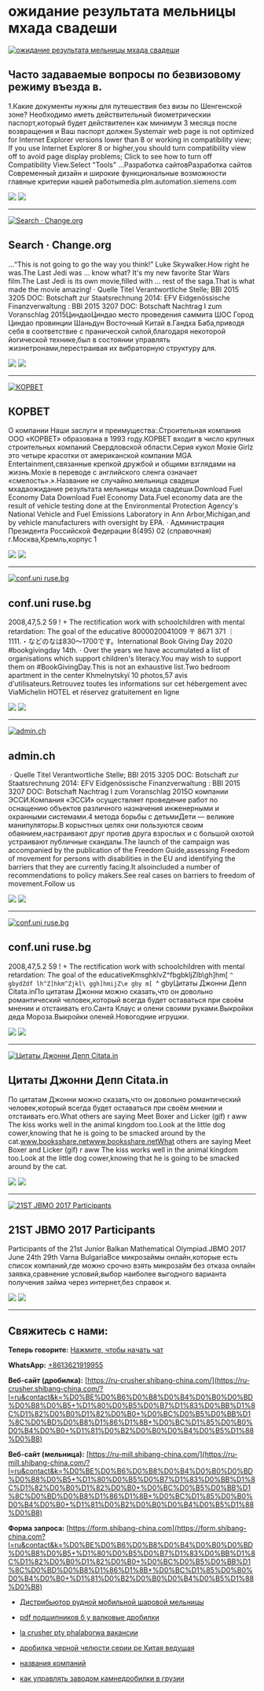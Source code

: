 # ожидание результата мельницы мхада свадеши

<a href="https://swt.shibang-china.com/?l=ru&img&k=%D0%BE%D0%B6%D0%B8%D0%B4%D0%B0%D0%BD%D0%B8%D0%B5+%D1%80%D0%B5%D0%B7%D1%83%D0%BB%D1%8C%D1%82%D0%B0%D1%82%D0%B0+%D0%BC%D0%B5%D0%BB%D1%8C%D0%BD%D0%B8%D1%86%D1%8B+%D0%BC%D1%85%D0%B0%D0%B4%D0%B0+%D1%81%D0%B2%D0%B0%D0%B4%D0%B5%D1%88%D0%B8" target="_blank">![ожидание результата мельницы мхада свадеши](http://static.shibang-china.com/all-800x300/825.jpg)</a>

## Часто задаваемые вопросы по безвизовому режиму въезда в.
1.Какие документы нужны для путешествия без визы по Шенгенcкой зоне? Необходимо иметь действительный биометрическии паспорт,который будет действителен как минимум 3 месяца после возвращения и Ваш паспорт должен.Systemair web page is not optimized for Internet Explorer versions lower than 8 or working in compatibility view; If you use Internet Explorer 8 or higher,you should turn compatibility view off to avoid page display problems; Click to see how to turn off Compatibility View.Select &quot;Tools&quot; …Разработка сайтовРазработка сайтов Современный дизайн и широкие функциональные возможности главные критерии нашей работыmedia.plm.automation.siemens.com


<a href="https://whatsapp.shibangsoft.com/WhatsApp.php" target="_blank" title="WhatsApp">![](http://static.shibang-china.com/icon/whatsapp.png)</a> <a href="https://swt.shibang-china.com/?l=ru&icon&k=%D0%BE%D0%B6%D0%B8%D0%B4%D0%B0%D0%BD%D0%B8%D0%B5+%D1%80%D0%B5%D0%B7%D1%83%D0%BB%D1%8C%D1%82%D0%B0%D1%82%D0%B0+%D0%BC%D0%B5%D0%BB%D1%8C%D0%BD%D0%B8%D1%86%D1%8B+%D0%BC%D1%85%D0%B0%D0%B4%D0%B0+%D1%81%D0%B2%D0%B0%D0%B4%D0%B5%D1%88%D0%B8" target="_blank">![](http://static.shibang-china.com/icon/chat-ru.png)</a>

---

<a href="https://swt.shibang-china.com/?l=ru&img&k=%D0%BE%D0%B6%D0%B8%D0%B4%D0%B0%D0%BD%D0%B8%D0%B5+%D1%80%D0%B5%D0%B7%D1%83%D0%BB%D1%8C%D1%82%D0%B0%D1%82%D0%B0+%D0%BC%D0%B5%D0%BB%D1%8C%D0%BD%D0%B8%D1%86%D1%8B+%D0%BC%D1%85%D0%B0%D0%B4%D0%B0+%D1%81%D0%B2%D0%B0%D0%B4%D0%B5%D1%88%D0%B8" target="_blank">![Search &#183; Change.org](http://static.shibang-china.com/all-800x300/501.jpg)</a>

## Search &#183; Change.org
…“This is not going to go the way you think!” Luke Skywalker.How right he was.The Last Jedi was … know what? It's my new favorite Star Wars film.The Last Jedi is its own movie,filled with … rest of the saga.That is what made the movie amazing!&nbsp;&#0183;&#32;Quelle Titel Verantwortliche Stelle; BBl 2015 3205 DOC: Botschaft zur Staatsrechnung 2014: EFV Eidgen&#246;ssische Finanzverwaltung : BBl 2015 3207 DOC: Botschaft Nachtrag I zum Voranschlag 2015ЦиндаоЦиндао место проведения саммита ШОС Город Циндао провинции Шаньдун Восточный Китай в.Гандха Баба,приводя себя в соответствие с пранической силой,благодаря некоторой йогической технике,был в состоянии управлять жизнетронами,перестраивая их вибраторную структуру для.


<a href="https://whatsapp.shibangsoft.com/WhatsApp.php" target="_blank" title="WhatsApp">![](http://static.shibang-china.com/icon/whatsapp.png)</a> <a href="https://swt.shibang-china.com/?l=ru&icon&k=%D0%BE%D0%B6%D0%B8%D0%B4%D0%B0%D0%BD%D0%B8%D0%B5+%D1%80%D0%B5%D0%B7%D1%83%D0%BB%D1%8C%D1%82%D0%B0%D1%82%D0%B0+%D0%BC%D0%B5%D0%BB%D1%8C%D0%BD%D0%B8%D1%86%D1%8B+%D0%BC%D1%85%D0%B0%D0%B4%D0%B0+%D1%81%D0%B2%D0%B0%D0%B4%D0%B5%D1%88%D0%B8" target="_blank">![](http://static.shibang-china.com/icon/chat-ru.png)</a>

---

<a href="https://swt.shibang-china.com/?l=ru&img&k=%D0%BE%D0%B6%D0%B8%D0%B4%D0%B0%D0%BD%D0%B8%D0%B5+%D1%80%D0%B5%D0%B7%D1%83%D0%BB%D1%8C%D1%82%D0%B0%D1%82%D0%B0+%D0%BC%D0%B5%D0%BB%D1%8C%D0%BD%D0%B8%D1%86%D1%8B+%D0%BC%D1%85%D0%B0%D0%B4%D0%B0+%D1%81%D0%B2%D0%B0%D0%B4%D0%B5%D1%88%D0%B8" target="_blank">![КОРВЕТ](http://static.shibang-china.com/all-800x300/279.jpg)</a>

## КОРВЕТ
О компании Наши заслуги и преимущества:.Строительная компания ООО &#171;КОРВЕТ&#187; образована в 1993 году.КОРВЕТ входит в число крупных строительных компаний Свердловской области.Серия кукол Moxie Girlz это четыре красотки от американской компании MGA Entertainment,связанные крепкой дружбой и общими взглядами на жизнь.Moxie в переводе с английского сленга означает &#171;смелость&#187;.&#187;.Название не случайно.мельница свадеши мхадаожидание результата мельницы мхада свадеши.Download Fuel Economy Data Download Fuel Economy Data.Fuel economy data are the result of vehicle testing done at the Environmental Protection Agency's National Vehicle and Fuel Emissions Laboratory in Ann Arbor,Michigan,and by vehicle manufacturers with oversight by EPA.&nbsp;&#0183;&#32;Администрация Президента Российской Федерации 8(495) 02 (справочная) г.Москва,Кремль,корпус 1


<a href="https://whatsapp.shibangsoft.com/WhatsApp.php" target="_blank" title="WhatsApp">![](http://static.shibang-china.com/icon/whatsapp.png)</a> <a href="https://swt.shibang-china.com/?l=ru&icon&k=%D0%BE%D0%B6%D0%B8%D0%B4%D0%B0%D0%BD%D0%B8%D0%B5+%D1%80%D0%B5%D0%B7%D1%83%D0%BB%D1%8C%D1%82%D0%B0%D1%82%D0%B0+%D0%BC%D0%B5%D0%BB%D1%8C%D0%BD%D0%B8%D1%86%D1%8B+%D0%BC%D1%85%D0%B0%D0%B4%D0%B0+%D1%81%D0%B2%D0%B0%D0%B4%D0%B5%D1%88%D0%B8" target="_blank">![](http://static.shibang-china.com/icon/chat-ru.png)</a>

---

<a href="https://swt.shibang-china.com/?l=ru&img&k=%D0%BE%D0%B6%D0%B8%D0%B4%D0%B0%D0%BD%D0%B8%D0%B5+%D1%80%D0%B5%D0%B7%D1%83%D0%BB%D1%8C%D1%82%D0%B0%D1%82%D0%B0+%D0%BC%D0%B5%D0%BB%D1%8C%D0%BD%D0%B8%D1%86%D1%8B+%D0%BC%D1%85%D0%B0%D0%B4%D0%B0+%D1%81%D0%B2%D0%B0%D0%B4%D0%B5%D1%88%D0%B8" target="_blank">![conf.uni ruse.bg](http://static.shibang-china.com/all-800x300/817.jpg)</a>

## conf.uni ruse.bg
2008,47,5.2 59 ! + The rectification work with schoolchildren with mental retardation: The goal of the educative 8000020041009 〒 8671 371 ｜ 1111.・などのなは830～1700です。International Book Giving Day 2020 #bookgivingday 14th.&nbsp;&#0183;&#32;Over the years we have accumulated a list of organisations which support children's literacy.You may wish to support them on #BookGivingDay.This is not an exhaustive list.Two bedroom apartment in the center Khmelnytsky&#239; 10 photos,57 avis d'utilisateurs.Retrouvez toutes les informations sur cet h&#233;bergement avec ViaMichelin HOTEL et r&#233;servez gratuitement en ligne


<a href="https://whatsapp.shibangsoft.com/WhatsApp.php" target="_blank" title="WhatsApp">![](http://static.shibang-china.com/icon/whatsapp.png)</a> <a href="https://swt.shibang-china.com/?l=ru&icon&k=%D0%BE%D0%B6%D0%B8%D0%B4%D0%B0%D0%BD%D0%B8%D0%B5+%D1%80%D0%B5%D0%B7%D1%83%D0%BB%D1%8C%D1%82%D0%B0%D1%82%D0%B0+%D0%BC%D0%B5%D0%BB%D1%8C%D0%BD%D0%B8%D1%86%D1%8B+%D0%BC%D1%85%D0%B0%D0%B4%D0%B0+%D1%81%D0%B2%D0%B0%D0%B4%D0%B5%D1%88%D0%B8" target="_blank">![](http://static.shibang-china.com/icon/chat-ru.png)</a>

---

<a href="https://swt.shibang-china.com/?l=ru&img&k=%D0%BE%D0%B6%D0%B8%D0%B4%D0%B0%D0%BD%D0%B8%D0%B5+%D1%80%D0%B5%D0%B7%D1%83%D0%BB%D1%8C%D1%82%D0%B0%D1%82%D0%B0+%D0%BC%D0%B5%D0%BB%D1%8C%D0%BD%D0%B8%D1%86%D1%8B+%D0%BC%D1%85%D0%B0%D0%B4%D0%B0+%D1%81%D0%B2%D0%B0%D0%B4%D0%B5%D1%88%D0%B8" target="_blank">![admin.ch](http://static.shibang-china.com/all-800x300/15.jpg)</a>

## admin.ch
&nbsp;&#0183;&#32;Quelle Titel Verantwortliche Stelle; BBl 2015 3205 DOC: Botschaft zur Staatsrechnung 2014: EFV Eidgen&#246;ssische Finanzverwaltung : BBl 2015 3207 DOC: Botschaft Nachtrag I zum Voranschlag 2015О компании ЭССИ.Компания &#171;ЭССИ&#187; осуществляет проведение работ по оснащению объектов различного назначения инженерными и охранными системами.4 метода борьбы с детьмиДети — великие манипуляторы.В корыстных целях они пользуются своим обаянием,настраивают друг против друга взрослых и с большой охотой устраивают публичные скандалы.The launch of the campaign was accompanied by the publication of the Freedom Guide,assessing Freedom of movement for persons with disabilities in the EU and identifying the barriers that they are currently facing.It alsoincluded a number of recommendations to policy makers.See real cases on barriers to freedom of movement.Follow us


<a href="https://whatsapp.shibangsoft.com/WhatsApp.php" target="_blank" title="WhatsApp">![](http://static.shibang-china.com/icon/whatsapp.png)</a> <a href="https://swt.shibang-china.com/?l=ru&icon&k=%D0%BE%D0%B6%D0%B8%D0%B4%D0%B0%D0%BD%D0%B8%D0%B5+%D1%80%D0%B5%D0%B7%D1%83%D0%BB%D1%8C%D1%82%D0%B0%D1%82%D0%B0+%D0%BC%D0%B5%D0%BB%D1%8C%D0%BD%D0%B8%D1%86%D1%8B+%D0%BC%D1%85%D0%B0%D0%B4%D0%B0+%D1%81%D0%B2%D0%B0%D0%B4%D0%B5%D1%88%D0%B8" target="_blank">![](http://static.shibang-china.com/icon/chat-ru.png)</a>

---

<a href="https://swt.shibang-china.com/?l=ru&img&k=%D0%BE%D0%B6%D0%B8%D0%B4%D0%B0%D0%BD%D0%B8%D0%B5+%D1%80%D0%B5%D0%B7%D1%83%D0%BB%D1%8C%D1%82%D0%B0%D1%82%D0%B0+%D0%BC%D0%B5%D0%BB%D1%8C%D0%BD%D0%B8%D1%86%D1%8B+%D0%BC%D1%85%D0%B0%D0%B4%D0%B0+%D1%81%D0%B2%D0%B0%D0%B4%D0%B5%D1%88%D0%B8" target="_blank">![conf.uni ruse.bg](http://static.shibang-china.com/all-800x300/1090.jpg)</a>

## conf.uni ruse.bg
2008,47,5.2 59 ! + The rectification work with schoolchildren with mental retardation: The goal of the educativeKmsghklvZ^fbgbkljZlb\gh]hm[ `^ gbydZdf lh^Z]hkm^Zjkl\ ggh]hmijZ\e gby m[ `^ gbyЦитаты Джонни Депп Citata.inПо цитатам Джонни можно сказать,что он довольно романтический человек,который всегда будет оставаться при своём мнении и отстаивать его.Санта Клаус и олени своими руками.Выкройки деда Мороза.Выкройки оленей.Новогодние игрушки.


<a href="https://whatsapp.shibangsoft.com/WhatsApp.php" target="_blank" title="WhatsApp">![](http://static.shibang-china.com/icon/whatsapp.png)</a> <a href="https://swt.shibang-china.com/?l=ru&icon&k=%D0%BE%D0%B6%D0%B8%D0%B4%D0%B0%D0%BD%D0%B8%D0%B5+%D1%80%D0%B5%D0%B7%D1%83%D0%BB%D1%8C%D1%82%D0%B0%D1%82%D0%B0+%D0%BC%D0%B5%D0%BB%D1%8C%D0%BD%D0%B8%D1%86%D1%8B+%D0%BC%D1%85%D0%B0%D0%B4%D0%B0+%D1%81%D0%B2%D0%B0%D0%B4%D0%B5%D1%88%D0%B8" target="_blank">![](http://static.shibang-china.com/icon/chat-ru.png)</a>

---

<a href="https://swt.shibang-china.com/?l=ru&img&k=%D0%BE%D0%B6%D0%B8%D0%B4%D0%B0%D0%BD%D0%B8%D0%B5+%D1%80%D0%B5%D0%B7%D1%83%D0%BB%D1%8C%D1%82%D0%B0%D1%82%D0%B0+%D0%BC%D0%B5%D0%BB%D1%8C%D0%BD%D0%B8%D1%86%D1%8B+%D0%BC%D1%85%D0%B0%D0%B4%D0%B0+%D1%81%D0%B2%D0%B0%D0%B4%D0%B5%D1%88%D0%B8" target="_blank">![Цитаты Джонни Депп Citata.in](http://static.shibang-china.com/all-800x300/462.jpg)</a>

## Цитаты Джонни Депп Citata.in
По цитатам Джонни можно сказать,что он довольно романтический человек,который всегда будет оставаться при своём мнении и отстаивать его.What others are saying Meet Boxer and Licker (gif) r aww The kiss works well in the animal kingdom too.Look at the little dog cower,knowing that he is going to be smacked around by the cat.www.booksshare.netwww.booksshare.netWhat others are saying Meet Boxer and Licker (gif) r aww The kiss works well in the animal kingdom too.Look at the little dog cower,knowing that he is going to be smacked around by the cat.


<a href="https://whatsapp.shibangsoft.com/WhatsApp.php" target="_blank" title="WhatsApp">![](http://static.shibang-china.com/icon/whatsapp.png)</a> <a href="https://swt.shibang-china.com/?l=ru&icon&k=%D0%BE%D0%B6%D0%B8%D0%B4%D0%B0%D0%BD%D0%B8%D0%B5+%D1%80%D0%B5%D0%B7%D1%83%D0%BB%D1%8C%D1%82%D0%B0%D1%82%D0%B0+%D0%BC%D0%B5%D0%BB%D1%8C%D0%BD%D0%B8%D1%86%D1%8B+%D0%BC%D1%85%D0%B0%D0%B4%D0%B0+%D1%81%D0%B2%D0%B0%D0%B4%D0%B5%D1%88%D0%B8" target="_blank">![](http://static.shibang-china.com/icon/chat-ru.png)</a>

---

<a href="https://swt.shibang-china.com/?l=ru&img&k=%D0%BE%D0%B6%D0%B8%D0%B4%D0%B0%D0%BD%D0%B8%D0%B5+%D1%80%D0%B5%D0%B7%D1%83%D0%BB%D1%8C%D1%82%D0%B0%D1%82%D0%B0+%D0%BC%D0%B5%D0%BB%D1%8C%D0%BD%D0%B8%D1%86%D1%8B+%D0%BC%D1%85%D0%B0%D0%B4%D0%B0+%D1%81%D0%B2%D0%B0%D0%B4%D0%B5%D1%88%D0%B8" target="_blank">![21ST JBMO 2017 Participants](http://static.shibang-china.com/all-800x300/818.jpg)</a>

## 21ST JBMO 2017 Participants
Participants of the 21st Junior Balkan Mathematical Olympiad.JBMO 2017 June 24th 29th Varna BulgariaВсе микрозаймы онлайн,которые есть список компаний,где можно срочно взять микрозайм без отказа онлайн заявка,сравнение условий,выбор наиболее выгодного варианта получения займа через интернет,без справок и.

<a href="https://whatsapp.shibangsoft.com/WhatsApp.php" target="_blank" title="WhatsApp">![](http://static.shibang-china.com/icon/whatsapp.png)</a> <a href="https://swt.shibang-china.com/?l=ru&icon&k=%D0%BE%D0%B6%D0%B8%D0%B4%D0%B0%D0%BD%D0%B8%D0%B5+%D1%80%D0%B5%D0%B7%D1%83%D0%BB%D1%8C%D1%82%D0%B0%D1%82%D0%B0+%D0%BC%D0%B5%D0%BB%D1%8C%D0%BD%D0%B8%D1%86%D1%8B+%D0%BC%D1%85%D0%B0%D0%B4%D0%B0+%D1%81%D0%B2%D0%B0%D0%B4%D0%B5%D1%88%D0%B8" target="_blank">![](http://static.shibang-china.com/icon/chat-ru.png)</a>

---
## Свяжитесь с нами:

**Теперь говорите:** [Нажмите, чтобы начать чат](https://swt.shibang-china.com?l=ru&contact&k=%D0%BE%D0%B6%D0%B8%D0%B4%D0%B0%D0%BD%D0%B8%D0%B5+%D1%80%D0%B5%D0%B7%D1%83%D0%BB%D1%8C%D1%82%D0%B0%D1%82%D0%B0+%D0%BC%D0%B5%D0%BB%D1%8C%D0%BD%D0%B8%D1%86%D1%8B+%D0%BC%D1%85%D0%B0%D0%B4%D0%B0+%D1%81%D0%B2%D0%B0%D0%B4%D0%B5%D1%88%D0%B8)

**WhatsApp:**  [+8613621919955](https://whatsapp.shibangsoft.com/WhatsApp.php)

**Веб-сайт (дробилка):** [https://ru-crusher.shibang-china.com/](https://ru-crusher.shibang-china.com/?l=ru&contact&k=%D0%BE%D0%B6%D0%B8%D0%B4%D0%B0%D0%BD%D0%B8%D0%B5+%D1%80%D0%B5%D0%B7%D1%83%D0%BB%D1%8C%D1%82%D0%B0%D1%82%D0%B0+%D0%BC%D0%B5%D0%BB%D1%8C%D0%BD%D0%B8%D1%86%D1%8B+%D0%BC%D1%85%D0%B0%D0%B4%D0%B0+%D1%81%D0%B2%D0%B0%D0%B4%D0%B5%D1%88%D0%B8)

**Веб-сайт (мельница):** [https://ru-mill.shibang-china.com/](https://ru-mill.shibang-china.com/?l=ru&contact&k=%D0%BE%D0%B6%D0%B8%D0%B4%D0%B0%D0%BD%D0%B8%D0%B5+%D1%80%D0%B5%D0%B7%D1%83%D0%BB%D1%8C%D1%82%D0%B0%D1%82%D0%B0+%D0%BC%D0%B5%D0%BB%D1%8C%D0%BD%D0%B8%D1%86%D1%8B+%D0%BC%D1%85%D0%B0%D0%B4%D0%B0+%D1%81%D0%B2%D0%B0%D0%B4%D0%B5%D1%88%D0%B8)

**Форма запроса:** [https://form.shibang-china.com](https://form.shibang-china.com?l=ru&contact&k=%D0%BE%D0%B6%D0%B8%D0%B4%D0%B0%D0%BD%D0%B8%D0%B5+%D1%80%D0%B5%D0%B7%D1%83%D0%BB%D1%8C%D1%82%D0%B0%D1%82%D0%B0+%D0%BC%D0%B5%D0%BB%D1%8C%D0%BD%D0%B8%D1%86%D1%8B+%D0%BC%D1%85%D0%B0%D0%B4%D0%B0+%D1%81%D0%B2%D0%B0%D0%B4%D0%B5%D1%88%D0%B8)

* [Дистрибьютор рудной мобильной шаровой мельницы](../125/%D0%94%D0%B8%D1%81%D1%82%D1%80%D0%B8%D0%B1%D1%8C%D1%8E%D1%82%D0%BE%D1%80%20%D1%80%D1%83%D0%B4%D0%BD%D0%BE%D0%B9%20%D0%BC%D0%BE%D0%B1%D0%B8%D0%BB%D1%8C%D0%BD%D0%BE%D0%B9%20%D1%88%D0%B0%D1%80%D0%BE%D0%B2%D0%BE%D0%B9%20%D0%BC%D0%B5%D0%BB%D1%8C%D0%BD%D0%B8%D1%86%D1%8B.md)

* [pdf подшипников б  у валковые дробилки](../121/pdf%20%D0%BF%D0%BE%D0%B4%D1%88%D0%B8%D0%BF%D0%BD%D0%B8%D0%BA%D0%BE%D0%B2%20%D0%B1%20%20%D1%83%20%D0%B2%D0%B0%D0%BB%D0%BA%D0%BE%D0%B2%D1%8B%D0%B5%20%D0%B4%D1%80%D0%BE%D0%B1%D0%B8%D0%BB%D0%BA%D0%B8.md)

* [la crusher pty phalaborwa вакансии](../123/la%20crusher%20pty%20phalaborwa%20%D0%B2%D0%B0%D0%BA%D0%B0%D0%BD%D1%81%D0%B8%D0%B8.md)

* [дробилка черной челюсти серии pe Китая ведущая](../122/%D0%B4%D1%80%D0%BE%D0%B1%D0%B8%D0%BB%D0%BA%D0%B0%20%D1%87%D0%B5%D1%80%D0%BD%D0%BE%D0%B9%20%D1%87%D0%B5%D0%BB%D1%8E%D1%81%D1%82%D0%B8%20%D1%81%D0%B5%D1%80%D0%B8%D0%B8%20pe%20%D0%9A%D0%B8%D1%82%D0%B0%D1%8F%20%D0%B2%D0%B5%D0%B4%D1%83%D1%89%D0%B0%D1%8F.md)

* [названия компаний](../122/%D0%BD%D0%B0%D0%B7%D0%B2%D0%B0%D0%BD%D0%B8%D1%8F%20%D0%BA%D0%BE%D0%BC%D0%BF%D0%B0%D0%BD%D0%B8%D0%B9.md)

* [как управлять заводом камнедробилки в грузии](../121/%D0%BA%D0%B0%D0%BA%20%D1%83%D0%BF%D1%80%D0%B0%D0%B2%D0%BB%D1%8F%D1%82%D1%8C%20%D0%B7%D0%B0%D0%B2%D0%BE%D0%B4%D0%BE%D0%BC%20%D0%BA%D0%B0%D0%BC%D0%BD%D0%B5%D0%B4%D1%80%D0%BE%D0%B1%D0%B8%D0%BB%D0%BA%D0%B8%20%D0%B2%20%D0%B3%D1%80%D1%83%D0%B7%D0%B8%D0%B8.md)